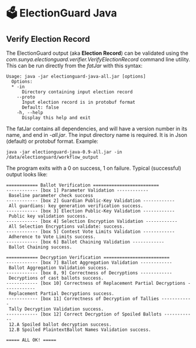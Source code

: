 # 🗳 ElectionGuard Java 

## Verify Election Record

The ElectionGuard output (aka __Election Record__) can be validated using the
_com.sunya.electionguard.verifier.VerifyElectionRecord_ command line utility.
This can be run directly from the _fatJar_ with this syntax:

````
Usage: java -jar electionguard-java-all.jar [options]
  Options:
  * -in
      Directory containing input election record
    --proto
      Input election record is in protobuf format
      Default: false
    -h, --help
      Display this help and exit
````

The fatJar contains all dependencies, and will have a version number in its name, and end in _-all.jar_.
The input directory name is required. It is in Json (default) or protobuf format. 
Example:

````
java -jar electionguard-java-0.9-all.jar -in /data/electionguard/workflow_output
````

The program exits with a 0 on success, 1 on failure.
Typical (successful) output looks like:

````
============ Ballot Verification =========================
------------ [box 1] Parameter Validation ------------
 Baseline parameter check success
------------ [box 2] Guardian Public-Key Validation ------------
 All guardians: key generation verification success. 
------------ [box 3] Election Public-Key Validation ------------
 Public key validation success.
------------ [box 4] Selection Encryption Validation ------------
 All Selection Encryptions validate: success.
------------ [box 5] Contest Vote Limits Validation ------------
 Adherence to Vote Limits success.
------------ [box 6] Ballot Chaining Validation ------------
 Ballot Chaining success.

============ Decryption Verification =========================
------------ [box 7] Ballot Aggregation Validation ------------
 Ballot Aggregation Validation success.
------------ [box 8, 9] Correctness of Decryptions ------------
 Decryptions of cast ballots success. 
------------ [box 10] Correctness of Replacement Partial Decryptions ------------
 Replacement Partial Decryptions success. 
------------ [box 11] Correctness of Decryption of Tallies ------------
 Tally Decryption Validation success.
------------ [box 12] Correct Decryption of Spoiled Ballots ------------
 12.A Spoiled ballot decryption success. 
 12.B Spoiled PlaintextBallot Names Validation success.

===== ALL OK! ===== 
````


